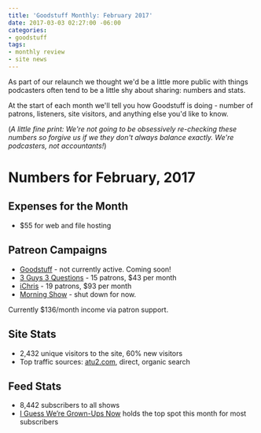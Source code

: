 ```yaml
---
title: 'Goodstuff Monthly: February 2017'
date: 2017-03-03 02:27:00 -06:00
categories:
- goodstuff
tags:
- monthly review
- site news
---
```


As part of our relaunch we thought we'd be a little more public with things podcasters often tend to be a little shy about sharing: numbers and stats.

At the start of each month we'll tell you how Goodstuff is doing - number of patrons, listeners, site visitors, and anything else you'd like to know.

(*A little fine print: We're not going to be obsessively re-checking these numbers so forgive us if we they don't always balance exactly. We're podcasters, not accountants!*)

# Numbers for February, 2017

## Expenses for the Month
* $55 for web and file hosting

## Patreon Campaigns
* [Goodstuff](https://www.patreon.com/goodstuff) - not currently active. Coming soon!
* [3 Guys 3 Questions](https://www.patreon.com/3g3q) - 15 patrons, $43 per month
* [iChris](https://www.patreon.com/ichris) - 19 patrons, $93 per month
* [Morning Show](https://www.patreon.com/morningshow) - shut down for now.

Currently $136/month income via patron support.

## Site Stats
* 2,432 unique visitors to the site, 60% new visitors
* Top traffic sources: [atu2.com](http://atu2.com), direct, organic search

## Feed Stats
* 8,442 subscribers to all shows
* [I Guess We’re Grown-Ups Now](/grownups/) holds the top spot this month for most subscribers


